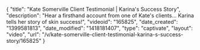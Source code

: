 {
    "title": "Kate Somerville Client Testimonial | Karina's Success Story",
    "description": "Hear a firsthand account from one of Kate's clients... Karina tells her story of skin success!",
    "videoid": "165825",
    "date_created": "1399581813",
    "date_modified": "1418181407",
    "type": "captivate",
    "layout": "video",
    "url": "\/v\/kate-somerville-client-testimonial-karina-s-success-story\/165825"
}
